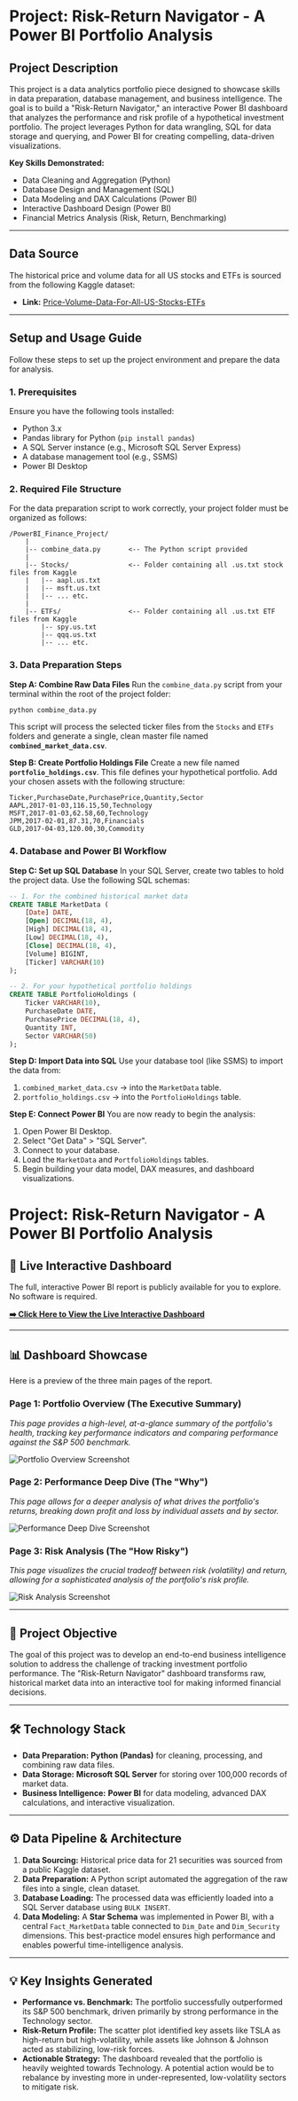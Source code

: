 # Project: Risk-Return Navigator - A Power BI Portfolio Analysis

## Project Description

This project is a data analytics portfolio piece designed to showcase skills in data preparation, database management, and business intelligence. The goal is to build a "Risk-Return Navigator," an interactive Power BI dashboard that analyzes the performance and risk profile of a hypothetical investment portfolio. The project leverages Python for data wrangling, SQL for data storage and querying, and Power BI for creating compelling, data-driven visualizations.

**Key Skills Demonstrated:**
*   Data Cleaning and Aggregation (Python)
*   Database Design and Management (SQL)
*   Data Modeling and DAX Calculations (Power BI)
*   Interactive Dashboard Design (Power BI)
*   Financial Metrics Analysis (Risk, Return, Benchmarking)

---

## Data Source

The historical price and volume data for all US stocks and ETFs is sourced from the following Kaggle dataset:
*   **Link:** [Price-Volume-Data-For-All-US-Stocks-ETFs](https://www.kaggle.com/datasets/borismarjanovic/price-volume-data-for-all-us-stocks-etfs)

---

## Setup and Usage Guide

Follow these steps to set up the project environment and prepare the data for analysis.

### 1. Prerequisites

Ensure you have the following tools installed:
*   Python 3.x
*   Pandas library for Python (`pip install pandas`)
*   A SQL Server instance (e.g., Microsoft SQL Server Express)
*   A database management tool (e.g., SSMS)
*   Power BI Desktop

### 2. Required File Structure

For the data preparation script to work correctly, your project folder must be organized as follows:

```
/PowerBI_Finance_Project/
    |
    |-- combine_data.py       <-- The Python script provided
    |
    |-- Stocks/               <-- Folder containing all .us.txt stock files from Kaggle
    |   |-- aapl.us.txt
    |   |-- msft.us.txt
    |   |-- ... etc.
    |
    |-- ETFs/                 <-- Folder containing all .us.txt ETF files from Kaggle
        |-- spy.us.txt
        |-- qqq.us.txt
        |-- ... etc.
```

### 3. Data Preparation Steps

**Step A: Combine Raw Data Files**
Run the `combine_data.py` script from your terminal within the root of the project folder:
```bash
python combine_data.py
```
This script will process the selected ticker files from the `Stocks` and `ETFs` folders and generate a single, clean master file named **`combined_market_data.csv`**.

**Step B: Create Portfolio Holdings File**
Create a new file named **`portfolio_holdings.csv`**. This file defines your hypothetical portfolio. Add your chosen assets with the following structure:
```csv
Ticker,PurchaseDate,PurchasePrice,Quantity,Sector
AAPL,2017-01-03,116.15,50,Technology
MSFT,2017-01-03,62.58,60,Technology
JPM,2017-02-01,87.31,70,Financials
GLD,2017-04-03,120.00,30,Commodity
```

### 4. Database and Power BI Workflow

**Step C: Set up SQL Database**
In your SQL Server, create two tables to hold the project data. Use the following SQL schemas:
```sql
-- 1. For the combined historical market data
CREATE TABLE MarketData (
    [Date] DATE,
    [Open] DECIMAL(18, 4),
    [High] DECIMAL(18, 4),
    [Low] DECIMAL(18, 4),
    [Close] DECIMAL(18, 4),
    [Volume] BIGINT,
    [Ticker] VARCHAR(10)
);

-- 2. For your hypothetical portfolio holdings
CREATE TABLE PortfolioHoldings (
    Ticker VARCHAR(10),
    PurchaseDate DATE,
    PurchasePrice DECIMAL(18, 4),
    Quantity INT,
    Sector VARCHAR(50)
);
```

**Step D: Import Data into SQL**
Use your database tool (like SSMS) to import the data from:
1.  `combined_market_data.csv` -> into the `MarketData` table.
2.  `portfolio_holdings.csv` -> into the `PortfolioHoldings` table.

**Step E: Connect Power BI**
You are now ready to begin the analysis:
1.  Open Power BI Desktop.
2.  Select "Get Data" > "SQL Server".
3.  Connect to your database.
4.  Load the `MarketData` and `PortfolioHoldings` tables.
5.  Begin building your data model, DAX measures, and dashboard visualizations.


# Project: Risk-Return Navigator - A Power BI Portfolio Analysis

## 🚀 Live Interactive Dashboard

The full, interactive Power BI report is publicly available for you to explore. No software is required.

**[➡️ Click Here to View the Live Interactive Dashboard](https://your-public-power-bi-url-here)** 

---

## 📊 Dashboard Showcase

Here is a preview of the three main pages of the report.

### Page 1: Portfolio Overview (The Executive Summary)
*This page provides a high-level, at-a-glance summary of the portfolio's health, tracking key performance indicators and comparing performance against the S&P 500 benchmark.*

![Portfolio Overview Screenshot](https://github.com/udosen1/PowerBI_Finance_Project/blob/main/Portfolio_Overview.png)

### Page 2: Performance Deep Dive (The "Why")
*This page allows for a deeper analysis of what drives the portfolio's returns, breaking down profit and loss by individual assets and by sector.*

![Performance Deep Dive Screenshot](https://github.com/udosen1/PowerBI_Finance_Project/blob/main/Performance_Deep_Dive.png)

### Page 3: Risk Analysis (The "How Risky")
*This page visualizes the crucial tradeoff between risk (volatility) and return, allowing for a sophisticated analysis of the portfolio's risk profile.*

![Risk Analysis Screenshot](https://github.com/udosen1/PowerBI_Finance_Project/blob/main/Risk_Analysis.png)

---

## 🎯 Project Objective

The goal of this project was to develop an end-to-end business intelligence solution to address the challenge of tracking investment portfolio performance. The "Risk-Return Navigator" dashboard transforms raw, historical market data into an interactive tool for making informed financial decisions.

---

## 🛠️ Technology Stack

*   **Data Preparation:** **Python (Pandas)** for cleaning, processing, and combining raw data files.
*   **Data Storage:** **Microsoft SQL Server** for storing over 100,000 records of market data.
*   **Business Intelligence:** **Power BI** for data modeling, advanced DAX calculations, and interactive visualization.

---

## ⚙️ Data Pipeline & Architecture

1.  **Data Sourcing:** Historical price data for 21 securities was sourced from a public Kaggle dataset.
2.  **Data Preparation:** A Python script automated the aggregation of the raw files into a single, clean dataset.
3.  **Database Loading:** The processed data was efficiently loaded into a SQL Server database using `BULK INSERT`.
4.  **Data Modeling:** A **Star Schema** was implemented in Power BI, with a central `Fact_MarketData` table connected to `Dim_Date` and `Dim_Security` dimensions. This best-practice model ensures high performance and enables powerful time-intelligence analysis.

---

## 💡 Key Insights Generated

*   **Performance vs. Benchmark:** The portfolio successfully outperformed its S&P 500 benchmark, driven primarily by strong performance in the Technology sector.
*   **Risk-Return Profile:** The scatter plot identified key assets like TSLA as high-return but high-volatility, while assets like Johnson & Johnson acted as stabilizing, low-risk forces.
*   **Actionable Strategy:** The dashboard revealed that the portfolio is heavily weighted towards Technology. A potential action would be to rebalance by investing more in under-represented, low-volatility sectors to mitigate risk.
